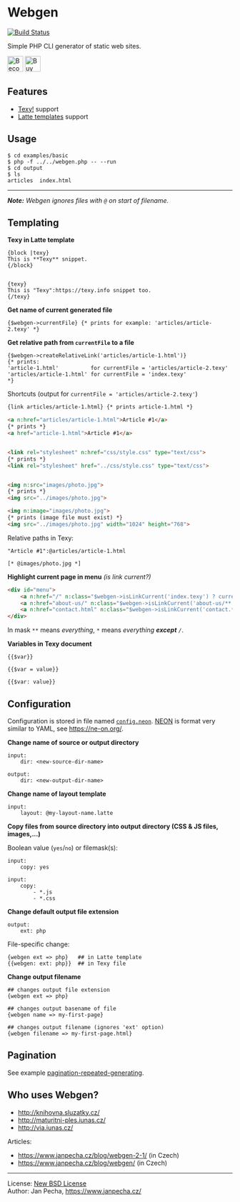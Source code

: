 # Webgen

[![Build Status](https://travis-ci.org/webgen-org/webgen.svg?branch=master)](https://travis-ci.org/webgen-org/webgen)

Simple PHP CLI generator of static web sites.

<a href="https://www.patreon.com/bePatron?u=9680759"><img src="https://c5.patreon.com/external/logo/become_a_patron_button.png" alt="Become a Patron!" height="35"></a>
<a href="https://www.paypal.me/janpecha/5eur"><img src="https://buymecoffee.intm.org/img/button-paypal-white.png" alt="Buy me a coffee" height="35"></a>


## Features

* [Texy!](https://texy.info/) support
* [Latte templates](https://latte.nette.org/) support


## Usage

```
$ cd examples/basic
$ php -f ../../webgen.php -- --run
$ cd output
$ ls
articles  index.html
```

------------------------------

***Note:*** *Webgen ignores files with ```@``` on start of filename.*


## Templating

**Texy in Latte template**

```smarty
{block |texy}
This is **Texy** snippet.
{/block}


{texy}
This is "Texy":https://texy.info snippet too.
{/texy}
```

**Get name of current generated file**

```smarty
{$webgen->currentFile} {* prints for example: 'articles/article-2.texy' *}
```

**Get relative path from ```currentFile``` to a file**

```smarty
{$webgen->createRelativeLink('articles/article-1.html')}
{* prints:
'article-1.html'          for currentFile = 'articles/article-2.texy'
'articles/article-1.html' for currentFile = 'index.texy'
*}
```
Shortcuts (output for ```currentFile = 'articles/article-2.texy'```)

```html
{link articles/article-1.html} {* prints article-1.html *}

<a n:href="articles/article-1.html">Article #1</a>
{* prints *}
<a href="article-1.html">Article #1</a>


<link rel="stylesheet" n:href="css/style.css" type="text/css">
{* prints *}
<link rel="stylesheet" href="../css/style.css" type="text/css">


<img n:src="images/photo.jpg">
{* prints *}
<img src="../images/photo.jpg">

<img n:image="images/photo.jpg">
{* prints (image file must exist) *}
<img src="../images/photo.jpg" width="1024" height="768">
```

Relative paths in Texy:

```
"Article #1":@articles/article-1.html

[* @images/photo.jpg *]
```

**Highlight current page in menu** *(is link current?)*
```html
<div id="menu">
    <a n:href="/" n:class="$webgen->isLinkCurrent('index.texy') ? current">Homepage</a>
    <a n:href="about-us/" n:class="$webgen->isLinkCurrent('about-us/**') ? current">About us</a>
    <a n:href="contact.html" n:class="$webgen->isLinkCurrent('contact.*') ? current">Contact</a>
</div>
```

In mask ```**``` means *everything*, ```*``` means *everything <b>except</b> ```/```*.

**Variables in Texy document**
```
{{$var}}

{{$var = value}}

{{$var: value}}
```


## Configuration

Configuration is stored in file named [```config.neon```](examples/basic/config.neon). [NEON](https://ne-on.org/) is format very similar to YAML, see https://ne-on.org/.

**Change name of source or output directory**

```
input:
	dir: <new-source-dir-name>

output:
	dir: <new-output-dir-name>
```

**Change name of layout template**

```
input:
	layout: @my-layout-name.latte
```

**Copy files from source directory into output directory (CSS & JS files, images,...)**

Boolean value (`yes`/`no`) or filemask(s):

```
input:
    copy: yes
```

```
input:
    copy:
        - *.js
        - *.css
```

**Change default output file extension**

```
output:
    ext: php
```

File-specific change:

```smarty
{webgen ext => php}   ## in Latte template
{{webgen: ext: php}}  ## in Texy file
```

**Change output filename**

```smarty
## changes output file extension
{webgen ext => php}

## changes output basename of file
{webgen name => my-first-page}

## changes output filename (ignores 'ext' option)
{webgen filename => my-first-page.html}
```


## Pagination

See example [pagination-repeated-generating](examples/pagination-repeated-generating).


## Who uses Webgen?

* http://knihovna.sluzatky.cz/
* http://maturitni-ples.iunas.cz/
* http://via.iunas.cz/

Articles:
* https://www.janpecha.cz/blog/webgen-2-1/ (in Czech)
* https://www.janpecha.cz/blog/webgen/ (in Czech)


------------------------------

License: [New BSD License](license.txt)
<br>Author: Jan Pecha, https://www.janpecha.cz/

